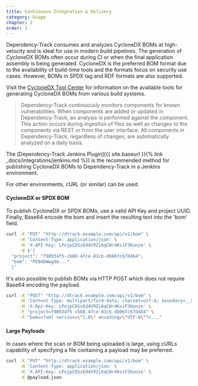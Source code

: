 ```yaml
---
title: Continuous Integration & Delivery
category: Usage
chapter: 2
order: 1
---
```


Dependency-Track consumes and analyzes CycloneDX BOMs at high-velocity and is ideal for use in modern build pipelines. 
The generation of CycloneDX BOMs often occur during CI or when the final application assembly is being generated. 
CycloneDX is the preferred BOM format due to the availability of build-time tools and the formats focus on security 
use cases. However, BOMs in SPDX tag and RDF formats are also supported.

Visit the [CycloneDX Tool Center](https://cyclonedx.org/tool-center/) for information on the available tools for 
generating CycloneDX BOMs from various build systems.

> Dependency-Track continuously monitors components for known vulnerabilities. When components are added or 
> updated in Dependency-Track, an analysis is performed against the component. This action occurs during 
> ingestion of files as well as changes to the components via REST or from the user interface. All 
> components in Dependency-Track, regardless of changes, are automatically analyzed on a daily basis.

The [Dependency-Track Jenkins Plugin]({{ site.baseurl }}{% link _docs/integrations/jenkins.md %}) is the 
recommended method for publishing CycloneDX BOMs to Dependency-Track in a Jenkins environment.

For other environments, cURL (or similar) can be used. 

#### CycloneDX or SPDX BOM
To publish CycloneDX or SPDX BOMs, use a valid API Key and project UUID. Finally, Base64 encode the 
bom and insert the resulting text into the 'bom' field.

```bash
curl -X "PUT" "http://dtrack.example.com/api/v1/bom" \
     -H 'Content-Type: application/json' \
     -H 'X-API-Key: LPojpCDSsEd4V9Zi6qCWr4KsiF3Konze' \
     -d $'{
  "project": "f90934f5-cb88-47ce-81cb-db06fc67d4b4",
  "bom": "PD94bWwgdm..."
  }'
```

It's also possible to publish BOMs via HTTP POST which does not require Base64 encoding the payload.
 
```bash
curl -X "POST" "http://dtrack.example.com/api/v1/bom" \
     -H 'Content-Type: multipart/form-data; charset=utf-8; boundary=__X_CURL_BOUNDARY__' \
     -H 'X-Api-Key: LPojpCDSsEd4V9Zi6qCWr4KsiF3Konze' \
     -F "project=f90934f5-cb88-47ce-81cb-db06fc67d4b4" \
     -F "bom=<?xml version=\"1.0\" encoding=\"UTF-8\"?>..."
```

#### Large Payloads
In cases where the scan or BOM being uploaded is large, using cURLs capability of specifying a file
containing a payload may be preferred.

```bash
curl -X "PUT" "http://dtrack.example.com/api/v1/bom" \
     -H 'Content-Type: application/json' \
     -H 'X-API-Key: LPojpCDSsEd4V9Zi6qCWr4KsiF3Konze' \
     -d @payload.json
```

